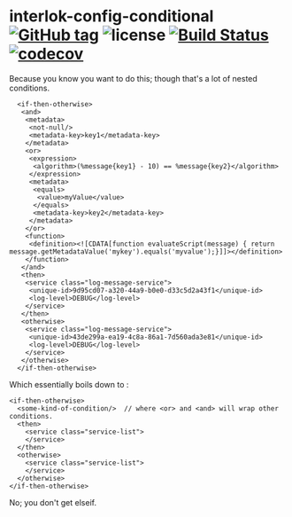 # interlok-config-conditional [![GitHub tag](https://img.shields.io/github/tag/adaptris/interlok-config-conditional.svg)](https://github.com/adaptris/interlok-config-conditional/tags) ![license](https://img.shields.io/github/license/adaptris/interlok-config-conditional.svg) [![Build Status](https://travis-ci.org/adaptris/interlok-config-conditional.svg?branch=develop)](https://travis-ci.org/adaptris/interlok-config-conditional) [![codecov](https://codecov.io/gh/adaptris/interlok-config-conditional/branch/develop/graph/badge.svg)](https://codecov.io/gh/adaptris/interlok-config-conditional)

Because you know you want to do this; though that's a lot of nested conditions.

```
  <if-then-otherwise>
   <and>
    <metadata>
     <not-null/>
     <metadata-key>key1</metadata-key>
    </metadata>
    <or>
     <expression>
      <algorithm>(%message{key1} - 10) == %message{key2}</algorithm>
     </expression>
     <metadata>
      <equals>
       <value>myValue</value>
      </equals>
      <metadata-key>key2</metadata-key>
     </metadata>
    </or>
    <function>
     <definition><![CDATA[function evaluateScript(message) { return message.getMetadataValue('mykey').equals('myvalue');}]]></definition>
    </function>
   </and>
   <then>
    <service class="log-message-service">
     <unique-id>9d95cd07-a320-44a9-b0e0-d33c5d2a43f1</unique-id>
     <log-level>DEBUG</log-level>
    </service>
   </then>
   <otherwise>
    <service class="log-message-service">
     <unique-id>43de299a-ea19-4c8a-86a1-7d560ada3e81</unique-id>
     <log-level>DEBUG</log-level>
    </service>
   </otherwise>
  </if-then-otherwise>
```

Which essentially boils down to : 

```
<if-then-otherwise>
  <some-kind-of-condition/>  // where <or> and <and> will wrap other conditions.
  <then>
    <service class="service-list">
    </service>
  </then>
  <otherwise>
    <service class="service-list">
    </service>
  </otherwise>
</if-then-otherwise>
```

No; you don't get elseif.
